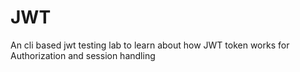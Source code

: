 # JWT
An cli based jwt testing lab to learn about how JWT token works for Authorization and session handling
